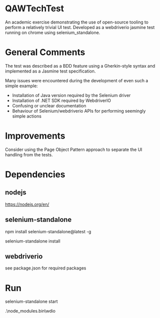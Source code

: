 # QAWTechTest
An academic exercise demonstrating the use of open-source tooling to perform a relatively trivial UI test.
Developed as a webdriverio jasmine test running on chrome using selenium_standalone.

# General Comments 
The test was described as a BDD feature using a Gherkin-style syntax and implemented as a Jasmine test specification.

Many issues were encountered during the development of even such a simple example:
- Installation of Java version required by the Selenium driver
- Installation of .NET SDK required by WebdriverIO
- Confusing or unclear documentation
- Behaviour of Selenium/webdriverio APIs for performing seemingly simple actions

# Improvements
Consider using the Page Object Pattern approach to separate the UI handling from the tests.

# Dependencies
## nodejs
https://nodejs.org/en/
## selenium-standalone
npm install selenium-standalone@latest -g

selenium-standalone install
## webdriverio
see package.json for required packages

# Run
selenium-standalone start

.\node_modules\.bin\wdio

